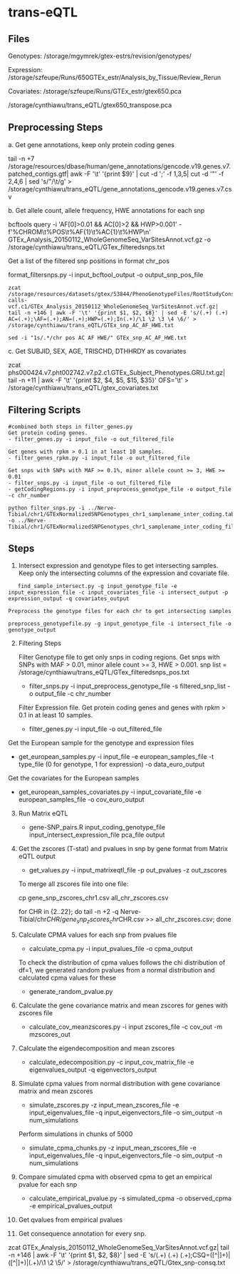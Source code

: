 # trans-eQTL
## Files
Genotypes:
/storage/mgymrek/gtex-estrs/revision/genotypes/

Expression:
/storage/szfeupe/Runs/650GTEx_estr/Analysis_by_Tissue/Review_Rerun

Covariates:
/storage/szfeupe/Runs/GTEx_estr/gtex650.pca

/storage/cynthiawu/trans_eQTL/gtex650_transpose.pca    

## Preprocessing Steps

a. Get gene annotations, keep only protein coding genes

tail -n +7 /storage/resources/dbase/human/gene_annotations/gencode.v19.genes.v7.patched_contigs.gtf| awk -F '\t' '{print $9}' | cut -d ';' -f 1,3,5| cut -d '"' -f 2,4,6 | sed 's/"/\t/g' > /storage/cynthiawu/trans_eQTL/gene_annotations_gencode.v19.genes.v7.csv

b. Get allele count, allele frequency, HWE annotations for each snp

bcftools query -i 'AF[0]>0.01 && AC[0]>2 && HWP>0.001' -f'%CHROM\t%POS\t%AF{1}\t%AC{1}\t%HWP\n' GTEx_Analysis_20150112_WholeGenomeSeq_VarSitesAnnot.vcf.gz -o /storage/cynthiawu/trans_eQTL/GTex_filteredsnps.txt

Get a list of the filtered snp positions in format chr_pos

format_filtersnps.py -i input_bcftool_output -o output_snp_pos_file

```
zcat /storage/resources/datasets/gtex/53844/PhenoGenotypeFiles/RootStudyConsentSet_phs000424.GTEx.v6.p1.c1.GRU/GenotypeFiles/phg000520.v2.GTEx_MidPoint_WGS_SNP_CNV.genotype-calls-vcf.c1/GTEx_Analysis_20150112_WholeGenomeSeq_VarSitesAnnot.vcf.gz| tail -n +146 | awk -F '\t' '{print $1, $2, $8}' | sed -E 's/(.+) (.+) AC=(.+);\AF=(.+);AN=(.+);HWP=(.+);In(.+)/\1 \2 \3 \4 \6/' > /storage/cynthiawu/trans_eQTL/GTEx_snp_AC_AF_HWE.txt

sed -i "1s/.*/chr pos AC AF HWE/" GTEx_snp_AC_AF_HWE.txt
```

c. Get SUBJID, SEX, AGE, TRISCHD, DTHHRDY as covariates

 zcat phs000424.v7.pht002742.v7.p2.c1.GTEx_Subject_Phenotypes.GRU.txt.gz| tail -n +11 | awk -F '\t' '{print $2, $4, $5, $15, $35}' OFS='\t' > /storage/cynthiawu/trans_eQTL/gtex_covariates.txt
 
 ## Filtering Scripts
 
 ```
 #combined both steps in filter_genes.py
 Get protein coding genes. 
 - filter_genes.py -i input_file -o out_filtered_file
 
 Get genes with rpkm > 0.1 in at least 10 samples.
 - filter_genes_rpkm.py -i input_file -o out_filtered_file
 
 Get snps with SNPs with MAF >= 0.1%, minor allele count >= 3, HWE >= 0.01
 - filter_snps.py -i input_file -o out_filtered_file
 - getCodingRegions.py -i input_preprocess_genotype_file -o output_file -c chr_number
 
 python filter_snps.py -i ../Nerve-Tibial/chr1/GTExNormalizedSNPGenotypes_chr1_samplename_inter_coding.table -o ../Nerve-Tibial/chr1/GTExNormalizedSNPGenotypes_chr1_samplename_inter_coding_filtered.table
 ```
 
 ## Steps
1. Intersect expression and genotype files to get intersecting samples. Keep only the intersecting columns of the expression and covariate file. 
```
   find_sample_intersect.py -g input_genotype_file -e input_expression_file -c input_covariates_file -i intersect_output -p expression_output -q covariates_output
```
    Preprocess the genotype files for each chr to get intersecting samples
   ```
   preprocess_genotypefile.py -g input_genotype_file -i intersect_file -o genotype_output 
   ```
   
2. Filtering Steps

    Filter Genotype file to get only snps in coding regions. Get snps with SNPs with MAF > 0.01, minor allele count >= 3, HWE > 0.001. snp list = /storage/cynthiawu/trans_eQTL/GTex_filteredsnps_pos.txt
   - filter_snps.py -i input_preprocess_genotype_file -s filtered_snp_list -o output_file -c chr_number
   
    Filter Expression file. Get protein coding genes and genes with rpkm > 0.1 in at least 10 samples.
   - filter_genes.py -i input_file -o out_filtered_file
 
  Get the European sample for the genotype and expression files
 - get_european_samples.py -i input_file -e european_samples_file -t type_file (0 for genotype, 1 for expression) -o data_euro_output
 
 Get the covariates for the European samples
 - get_european_samples_covariates.py -i input_covariate_file -e european_samples_file -o cov_euro_output
 
3. Run Matrix eQTL
   - gene-SNP_pairs.R input_coding_genotype_file input_intersect_expression_file pca_file output
4. Get the zscores (T-stat) and pvalues in snp by gene format from Matrix eQTL output
   - get_values.py -i input_matrixeqtl_file -p out_pvalues -z out_zscores
   
   To merge all zscores file into one file:
   
   cp gene_snp_zscores_chr1.csv all_chr_zscores.csv
   
   for CHR in {2..22}; do tail -n +2 -q Nerve-Tibial/chr$CHR/gene_snp_zscores_chr$CHR.csv  >> all_chr_zscores.csv; done
5. Calculate CPMA values for each snp from pvalues file
   - calculate_cpma.py -i input_pvalues_file -o cpma_output
  
    To check the distribution of cpma values follows the chi distribution of df=1, we generated random pvalues from a normal distribution and calculated cpma values for these
   - generate_random_pvalue.py 
6. Calculate the gene covariance matrix and mean zscores for genes with zscores file
   - calculate_cov_meanzscores.py -i input zscores_file -c cov_out -m mzscores_out
7. Calculate the eigendecomposition and mean zscores
   - calculate_edecomposition.py -c input_cov_matrix_file -e eigenvalues_output -q eigenvectors_output
8. Simulate cpma values from normal distribution with gene covariance matrix and mean zscores
   - simulate_zscores.py -z input_mean_zscores_file -e input_eigenvalues_file -q input_eigenvectors_file -o sim_output -n num_simulations
   
   Perform simulations in chunks of 5000
   
   - simulate_cpma_chunks.py -z input_mean_zscores_file -e input_eigenvalues_file -q input_eigenvectors_file -o sim_output -n num_simulations
9. Compare simulated cpma with observed cpma to get an empirical pvalue for each snp
   - calculate_empirical_pvalue.py -s simulated_cpma -o observed_cpma -e empirical_pvalues_output
10. Get qvalues from empirical pvalues
11. Get consequence annotation for every snp.

zcat GTEx_Analysis_20150112_WholeGenomeSeq_VarSitesAnnot.vcf.gz| tail -n +146 | awk -F '\t' '{print $1, $2, $8}' | sed -E 's/(.+) (.+) (.+);CSQ=([^|]+)\|([^|]+)\|(.+)/\1 \2 \5/' > /storage/cynthiawu/trans_eQTL/Gtex_snp-consq.txt
